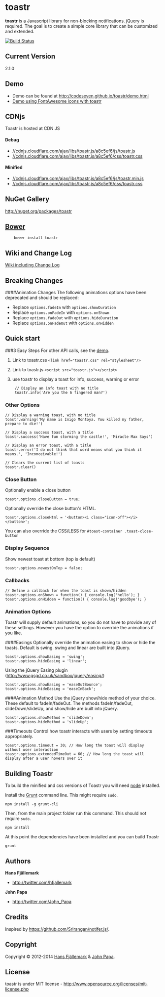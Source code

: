 # toastr
**toastr** is a Javascript library for non-blocking notifications. jQuery is required. The goal is to create a simple core library that can be customized and extended.

[![Build Status](https://travis-ci.org/CodeSeven/toastr.svg)](https://travis-ci.org/CodeSeven/toastr)

## Current Version
2.1.0

## Demo
- Demo can be found at http://codeseven.github.io/toastr/demo.html
- [Demo using FontAwesome icons with toastr](http://plnkr.co/edit/6W9URNyyp2ItO4aUWzBB?p=preview)

## CDNjs
Toastr is hosted at CDN JS

#### Debug
- [//cdnjs.cloudflare.com/ajax/libs/toastr.js/a8c5ef6/js/toastr.js](//cdnjs.cloudflare.com/ajax/libs/toastr.js/a8c5ef6/js/toastr.js)
- [//cdnjs.cloudflare.com/ajax/libs/toastr.js/a8c5ef6/css/toastr.css](//cdnjs.cloudflare.com/ajax/libs/toastr.js/a8c5ef6/css/toastr.css)

#### Minified
- [//cdnjs.cloudflare.com/ajax/libs/toastr.js/a8c5ef6/js/toastr.min.js](//cdnjs.cloudflare.com/ajax/libs/toastr.js/a8c5ef6/js/toastr.min.js) 
- [//cdnjs.cloudflare.com/ajax/libs/toastr.js/a8c5ef6/css/toastr.css](//cdnjs.cloudflare.com/ajax/libs/toastr.js/a8c5ef6/css/toastr.css)

## NuGet Gallery
http://nuget.org/packages/toastr

## [Bower](http://bower.io/)
		bower install toastr


## Wiki and Change Log
[Wiki including Change Log](https://github.com/CodeSeven/toastr/wiki)

## Breaking Changes
 
####Animation Changes
The following animations options have been deprecated and should be replaced:
 
 - Replace `options.fadeIn` with `options.showDuration`
 - Replace `options.onFadeIn` with `options.onShown`
 - Replace `options.fadeOut` with `options.hideDuration`
 - Replace `options.onFadeOut` with `options.onHidden`

## Quick start

###3 Easy Steps
For other API calls, see the [demo](http://codeseven.github.io/toastr/demo.html).

1. Link to toastr.css `<link href="toastr.css" rel="stylesheet"/>`

2. Link to toastr.js `<script src="toastr.js"></script>`

3. use toastr to display a toast for info, success, warning or error

		// Display an info toast with no title
		toastr.info('Are you the 6 fingered man?')

### Other Options
	// Display a warning toast, with no title
	toastr.warning('My name is Inigo Montoya. You killed my father, prepare to die!')
	
	// Display a success toast, with a title
	toastr.success('Have fun storming the castle!', 'Miracle Max Says')
	
	// Display an error toast, with a title
	toastr.error('I do not think that word means what you think it means.', 'Inconceivable!')
		
	// Clears the current list of toasts
	toastr.clear()

### Close Button
Optionally enable a close button

    toastr.options.closeButton = true;

Optionally override the close button's HTML. 

    toastr.options.closeHtml = '<button><i class="icon-off"></i></button>';

You can also override the CSS/LESS for `#toast-container .toast-close-button`

### Display Sequence
Show newest toast at bottom (top is default)

	toastr.options.newestOnTop = false;

### Callbacks
	// Define a callback for when the toast is shown/hidden
	toastr.options.onShown = function() { console.log('hello'); }
	toastr.options.onHidden = function() { console.log('goodbye'); }

### Animation Options
Toastr will supply default animations, so you do not have to provide any of these settings. However you have the option to override the animations if you like.

####Easings
Optionally override the animation easing to show or hide the toasts. Default is swing. swing and linear are built into jQuery.

	toastr.options.showEasing = 'swing';
	toastr.options.hideEasing = 'linear';

Using the jQuery Easing plugin (http://www.gsgd.co.uk/sandbox/jquery/easing/)

	toastr.options.showEasing = 'easeOutBounce';
	toastr.options.hideEasing = 'easeInBack';

####Animation Method
Use the jQuery show/hide method of your choice. These default to fadeIn/fadeOut. The methods fadeIn/fadeOut, slideDown/slideUp, and show/hide are built into jQuery.

	toastr.options.showMethod = 'slideDown'; 
	toastr.options.hideMethod = 'slideUp'; 
	

###Timeouts
Control how toastr interacts with users by setting timeouts appropriately.

	toastr.options.timeout = 30; // How long the toast will display without user interaction
	toastr.options.extendedTimeOut = 60; // How long the toast will display after a user hovers over it

## Building Toastr

To build the minified and css versions of Toastr you will need [node](http://nodejs.org) installed.

Install the [Grunt](http://gruntjs.com/) command line. This might require `sudo`.

```shell
npm install -g grunt-cli
```

Then, from the main project folder run this command. This should not require `sudo`.

```shell
npm install
```

At this point the dependencies have been installed and you can build Toastr

```shell
grunt
```

## Authors
**Hans Fjällemark**

+ http://twitter.com/hfjallemark

**John Papa**

+ http://twitter.com/John_Papa

## Credits
Inspired by https://github.com/Srirangan/notifer.js/.


## Copyright
Copyright © 2012-2014 [Hans Fjällemark](http://twitter.com/hfjallemark) & [John Papa](http://twitter.com/John_Papa).

## License 
toastr is under MIT license - http://www.opensource.org/licenses/mit-license.php
